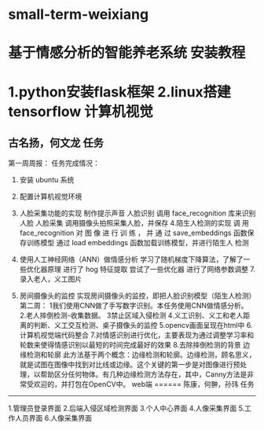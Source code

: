# small-term-weixiang
基于情感分析的智能养老系统
安装教程
=======
1.python安装flask框架
2.linux搭建tensorflow
计算机视觉
=========
古名扬，何文龙
任务
-------
第一周周报：
任务完成情况：
1. 安装 ubuntu 系统 
2. 配置计算机视觉环境 
3. 人脸采集功能的实现 
制作提示声音
人脸识别 调用 face_recognition 库来识别人脸 
人脸采集 调用摄像头拍照采集人脸，并保存 
4.陌生人检测的实现 
调 用 face_recognition 对 图 像 进 行 训 练 ， 并 通 过 
save_embeddings 函数保存训练模型 
通过 load embeddings 函数加载训练模型，并进行陌生人 
检测
6. 使用人工神经网络（ANN）做情感分析 
学习了随机梯度下降算法，了解了一些优化器原理
进行了 hog 特征提取 
尝试了一些优化器 
进行了网络参数调整
7.录入老人，义工图片

8. 房间摄像头的监控 
 实现房间摄像头的监控，即把人脸识别模型（陌生人检测） 
第二周：
1我们使用CNN做了手写数字识别。本任务使用CNN做情感分析。
2.老人摔倒检测-收集数据。
3禁止区域入侵检测
4.义工识别、义工和老人距离的判断、义工交互检测、桌子摄像头的监控
5.opencv画面呈现在html中
6.计算机视觉端代码整合
7.对情感识别进行优化，主要表现为通过调整学习率和轮数来使得情感识别以最短的时间完成最好的效果
8.去除摔倒检测的背景
边缘检测和轮廓
此方法基于两个概念：边缘检测和轮廓。边缘检测，顾名思义，就是试图在图像中找到对比线或边缘。这个关键的第一步是对图像进行预处理，以帮助区分任何物体。有几种边缘检测方法存在，其中，Canny方法是非常受欢迎的，并打包在OpenCV中。
web端
======
陈康，何翀，孙玮
任务
----
1.管理员登录界面
2.后端入侵区域检测界面
3.个人中心界面
4.人像采集界面
5.工作人员界面
6.人像采集界面

